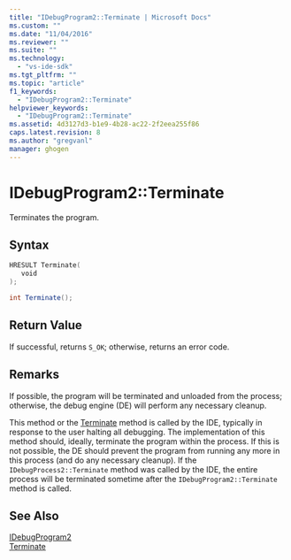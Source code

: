 ```yaml
---
title: "IDebugProgram2::Terminate | Microsoft Docs"
ms.custom: ""
ms.date: "11/04/2016"
ms.reviewer: ""
ms.suite: ""
ms.technology: 
  - "vs-ide-sdk"
ms.tgt_pltfrm: ""
ms.topic: "article"
f1_keywords: 
  - "IDebugProgram2::Terminate"
helpviewer_keywords: 
  - "IDebugProgram2::Terminate"
ms.assetid: 4d3127d3-b1e9-4b28-ac22-2f2eea255f86
caps.latest.revision: 8
ms.author: "gregvanl"
manager: ghogen
---
```

# IDebugProgram2::Terminate
Terminates the program.  
  
## Syntax  
  
```cpp  
HRESULT Terminate(   
   void   
);  
```  
  
```csharp  
int Terminate();  
```  
  
## Return Value  
 If successful, returns `S_OK`; otherwise, returns an error code.  
  
## Remarks  
 If possible, the program will be terminated and unloaded from the process; otherwise, the debug engine (DE) will perform any necessary cleanup.  
  
 This method or the [Terminate](../../../extensibility/debugger/reference/idebugprocess2-terminate.md) method is called by the IDE, typically in response to the user halting all debugging. The implementation of this method should, ideally, terminate the program within the process. If this is not possible, the DE should prevent the program from running any more in this process (and do any necessary cleanup). If the `IDebugProcess2::Terminate` method was called by the IDE, the entire process will be terminated sometime after the `IDebugProgram2::Terminate` method is called.  
  
## See Also  
 [IDebugProgram2](../../../extensibility/debugger/reference/idebugprogram2.md)   
 [Terminate](../../../extensibility/debugger/reference/idebugprocess2-terminate.md)